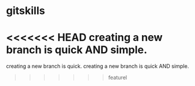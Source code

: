 # gitskills
<<<<<<< HEAD
creating a new branch is quick AND simple.
=======
creating a new branch is quick.
creating a new branch is quick AND simple.
>>>>>>> featurel
